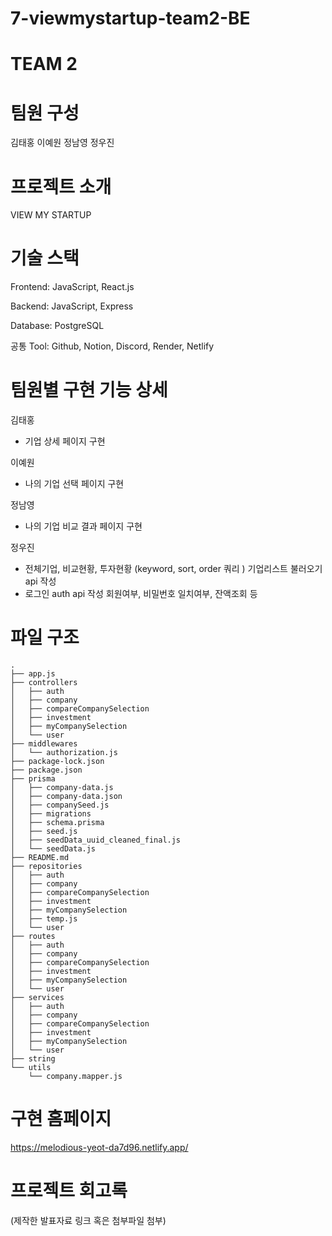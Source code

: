 # 7-viewmystartup-team2-BE
# TEAM 2

# 팀원 구성

김태홍
이예원
정남영
정우진

# 프로젝트 소개

VIEW MY STARTUP

# 기술 스택

Frontend: JavaScript, React.js

Backend: JavaScript, Express

Database: PostgreSQL

공통 Tool: Github, Notion, Discord, Render, Netlify 

# 팀원별 구현 기능 상세

김태홍
- 기업 상세 페이지 구현

이예원
- 나의 기업 선택 페이지 구현

정남영
- 나의 기업 비교 결과 페이지 구현

정우진
- 전체기업, 비교현황, 투자현황 (keyword, sort, order 쿼리 ) 기업리스트 불러오기 api 작성
- 로그인 auth api 작성
  회원여부, 비밀번호 일치여부, 잔액조회 등

# 파일 구조
```
.
├── app.js
├── controllers
│   ├── auth
│   ├── company
│   ├── compareCompanySelection
│   ├── investment
│   ├── myCompanySelection
│   └── user
├── middlewares
│   └── authorization.js
├── package-lock.json
├── package.json
├── prisma
│   ├── company-data.js
│   ├── company-data.json
│   ├── companySeed.js
│   ├── migrations
│   ├── schema.prisma
│   ├── seed.js
│   ├── seedData_uuid_cleaned_final.js
│   └── seedData.js
├── README.md
├── repositories
│   ├── auth
│   ├── company
│   ├── compareCompanySelection
│   ├── investment
│   ├── myCompanySelection
│   ├── temp.js
│   └── user
├── routes
│   ├── auth
│   ├── company
│   ├── compareCompanySelection
│   ├── investment
│   ├── myCompanySelection
│   └── user
├── services
│   ├── auth
│   ├── company
│   ├── compareCompanySelection
│   ├── investment
│   ├── myCompanySelection
│   └── user
├── string
└── utils
    └── company.mapper.js
```
# 구현 홈페이지

https://melodious-yeot-da7d96.netlify.app/

# 프로젝트 회고록

(제작한 발표자료 링크 혹은 첨부파일 첨부)
